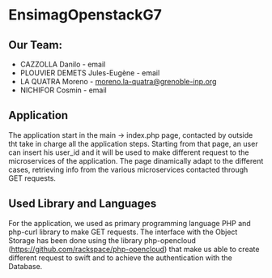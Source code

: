 # EnsimagOpenstackG7

## Our Team:

* CAZZOLLA Danilo - email
* PLOUVIER DEMETS Jules-Eugène - email
* LA QUATRA Moreno - moreno.la-quatra@grenoble-inp.org
* NICHIFOR Cosmin - email


## Application
The application start in the main -> index.php page, contacted by outside tht take in charge all the application steps.
Starting from that page, an user can insert his user_id and it will be used to make different request to the microservices of the application. The page dinamically adapt to the different cases, retrieving info from the various microservices contacted through GET requests.


## Used Library and Languages
For the application, we used as primary programming language PHP and php-curl library to make GET requests.
The interface with the Object Storage has been done using the library php-opencloud (https://github.com/rackspace/php-opencloud) that make us able to create different request to swift and to achieve the authentication with the Database.
